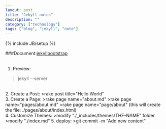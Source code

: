 ```yaml
---
layout: post
title: "Jekyll notes"
description: ""
category: ["technology"]
tags: ["blog", "jekyll", "note"]
---
```

{% include JB/setup %}

###Document:[jekyllbootstrap](http://jekyllbootstrap.com/)		
<br>
1. Preview:
>jekyll --server  
<br>
2. Create a Post:
>rake post title="Hello World"  
<br>
3. Create a Page:
>rake page name="about.md"  
>rake page name="pages/about.md"  
>rake page name="page/about" (this will create the file: ./pages/about/index.html)  
<br>
4. Customize Themes:
>modify "./_includes/themes/THE-NAME" folder
>modify "./index.md"
5. deploy:
>git commit -m "Add new content"
